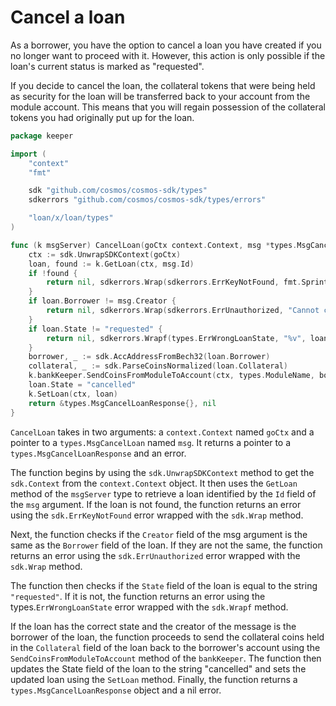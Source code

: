 # Cancel a loan

As a borrower, you have the option to cancel a loan you have created if you no
longer want to proceed with it. However, this action is only possible if the
loan's current status is marked as "requested".

If you decide to cancel the loan, the collateral tokens that were being held as
security for the loan will be transferred back to your account from the module
account. This means that you will regain possession of the collateral tokens you
had originally put up for the loan.

```go title="x/loan/keeper/msg_server_cancel_loan.go"
package keeper

import (
	"context"
	"fmt"

	sdk "github.com/cosmos/cosmos-sdk/types"
	sdkerrors "github.com/cosmos/cosmos-sdk/types/errors"

	"loan/x/loan/types"
)

func (k msgServer) CancelLoan(goCtx context.Context, msg *types.MsgCancelLoan) (*types.MsgCancelLoanResponse, error) {
	ctx := sdk.UnwrapSDKContext(goCtx)
	loan, found := k.GetLoan(ctx, msg.Id)
	if !found {
		return nil, sdkerrors.Wrap(sdkerrors.ErrKeyNotFound, fmt.Sprintf("key %d doesn't exist", msg.Id))
	}
	if loan.Borrower != msg.Creator {
		return nil, sdkerrors.Wrap(sdkerrors.ErrUnauthorized, "Cannot cancel: not the borrower")
	}
	if loan.State != "requested" {
		return nil, sdkerrors.Wrapf(types.ErrWrongLoanState, "%v", loan.State)
	}
	borrower, _ := sdk.AccAddressFromBech32(loan.Borrower)
	collateral, _ := sdk.ParseCoinsNormalized(loan.Collateral)
	k.bankKeeper.SendCoinsFromModuleToAccount(ctx, types.ModuleName, borrower, collateral)
	loan.State = "cancelled"
	k.SetLoan(ctx, loan)
	return &types.MsgCancelLoanResponse{}, nil
}
```

`CancelLoan` takes in two arguments: a `context.Context` named `goCtx` and a
pointer to a `types.MsgCancelLoan` named `msg`. It returns a pointer to a
`types.MsgCancelLoanResponse` and an error.

The function begins by using the `sdk.UnwrapSDKContext` method to get the
`sdk.Context` from the `context.Context` object. It then uses the `GetLoan`
method of the `msgServer` type to retrieve a loan identified by the `Id` field
of the `msg` argument. If the loan is not found, the function returns an error
using the `sdk.ErrKeyNotFound` error wrapped with the `sdk.Wrap` method.

Next, the function checks if the `Creator` field of the msg argument is the same
as the `Borrower` field of the loan. If they are not the same, the function
returns an error using the `sdk.ErrUnauthorized` error wrapped with the
`sdk.Wrap` method.

The function then checks if the `State` field of the loan is equal to the string
`"requested"`. If it is not, the function returns an error using the
types.`ErrWrongLoanState` error wrapped with the `sdk.Wrapf` method.

If the loan has the correct state and the creator of the message is the borrower
of the loan, the function proceeds to send the collateral coins held in the
`Collateral` field of the loan back to the borrower's account using the
`SendCoinsFromModuleToAccount` method of the `bankKeeper`. The function then
updates the State field of the loan to the string "cancelled" and sets the
updated loan using the `SetLoan` method. Finally, the function returns a
`types.MsgCancelLoanResponse` object and a nil error.